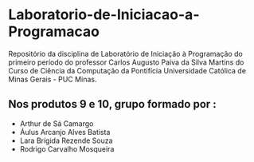 # Laboratorio-de-Iniciacao-a-Programacao
Repositório da disciplina de Laboratório de Iniciação à Programação do primeiro período do professor Carlos Augusto Paiva da Silva Martins do Curso de Ciência da Computação da Pontifícia Universidade Católica de Minas Gerais - PUC Minas.

## Nos produtos 9 e 10, grupo formado por :
- Arthur de Sá Camargo
- Áulus Arcanjo Alves Batista
- Lara Brígida Rezende Souza
- Rodrigo Carvalho Mosqueira
